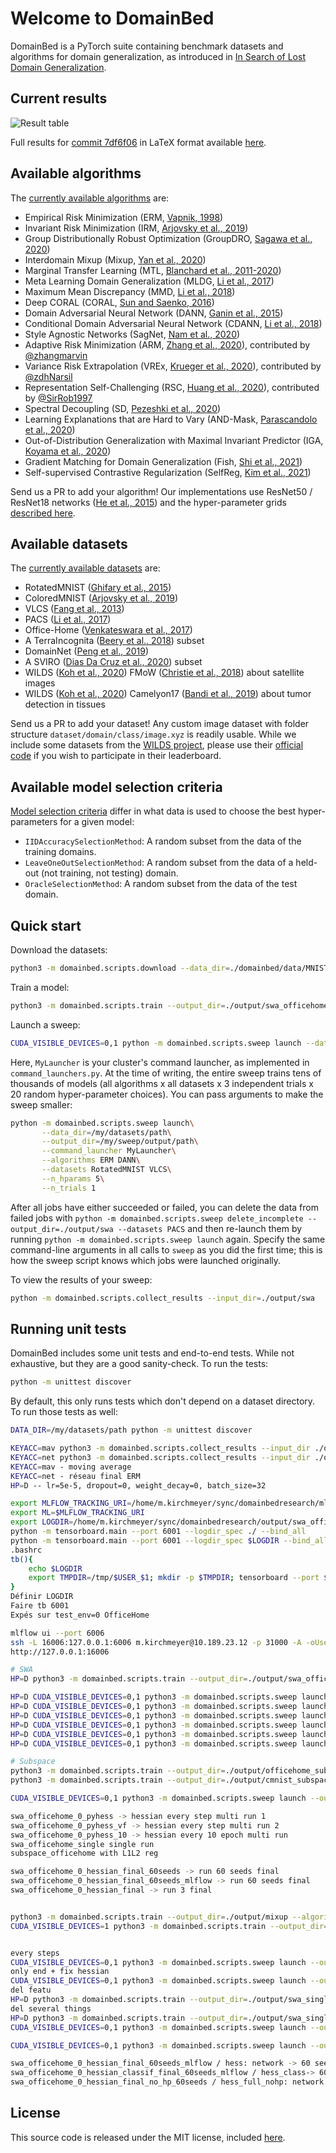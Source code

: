 # Welcome to DomainBed

DomainBed is a PyTorch suite containing benchmark datasets and algorithms for domain generalization, as introduced in [In Search of Lost Domain Generalization](https://arxiv.org/abs/2007.01434).

## Current results

![Result table](domainbed/results/2020_10_06_7df6f06/results.png)

Full results for [commit 7df6f06](https://github.com/facebookresearch/DomainBed/tree/7df6f06a6f9062284812a3f174c306218932c5e4) in LaTeX format available [here](domainbed/results/2020_10_06_7df6f06/results.tex).

## Available algorithms

The [currently available algorithms](domainbed/algorithms.py) are:

* Empirical Risk Minimization (ERM, [Vapnik, 1998](https://www.wiley.com/en-fr/Statistical+Learning+Theory-p-9780471030034))
* Invariant Risk Minimization (IRM, [Arjovsky et al., 2019](https://arxiv.org/abs/1907.02893))
* Group Distributionally Robust Optimization (GroupDRO, [Sagawa et al., 2020](https://arxiv.org/abs/1911.08731))
* Interdomain Mixup (Mixup, [Yan et al., 2020](https://arxiv.org/abs/2001.00677))
* Marginal Transfer Learning (MTL, [Blanchard et al., 2011-2020](https://arxiv.org/abs/1711.07910))
* Meta Learning Domain Generalization (MLDG, [Li et al., 2017](https://arxiv.org/abs/1710.03463))
* Maximum Mean Discrepancy (MMD, [Li et al., 2018](https://openaccess.thecvf.com/content_cvpr_2018/papers/Li_Domain_Generalization_With_CVPR_2018_paper.pdf))
* Deep CORAL (CORAL, [Sun and Saenko, 2016](https://arxiv.org/abs/1607.01719))
* Domain Adversarial Neural Network (DANN, [Ganin et al., 2015](https://arxiv.org/abs/1505.07818))
* Conditional Domain Adversarial Neural Network (CDANN, [Li et al., 2018](https://openaccess.thecvf.com/content_ECCV_2018/papers/Ya_Li_Deep_Domain_Generalization_ECCV_2018_paper.pdf))
* Style Agnostic Networks (SagNet, [Nam et al., 2020](https://arxiv.org/abs/1910.11645))
* Adaptive Risk Minimization (ARM, [Zhang et al., 2020](https://arxiv.org/abs/2007.02931)), contributed by [@zhangmarvin](https://github.com/zhangmarvin)
* Variance Risk Extrapolation (VREx, [Krueger et al., 2020](https://arxiv.org/abs/2003.00688)), contributed by [@zdhNarsil](https://github.com/zdhNarsil)
* Representation Self-Challenging (RSC, [Huang et al., 2020](https://arxiv.org/abs/2007.02454)), contributed by [@SirRob1997](https://github.com/SirRob1997)
* Spectral Decoupling (SD, [Pezeshki et al., 2020](https://arxiv.org/abs/2011.09468))
* Learning Explanations that are Hard to Vary (AND-Mask, [Parascandolo et al., 2020](https://arxiv.org/abs/2009.00329))
* Out-of-Distribution Generalization with Maximal Invariant Predictor (IGA, [Koyama et al., 2020](https://arxiv.org/abs/2008.01883))
* Gradient Matching for Domain Generalization (Fish, [Shi et al., 2021](https://arxiv.org/pdf/2104.09937.pdf))
* Self-supervised Contrastive Regularization (SelfReg, [Kim et al., 2021](https://arxiv.org/abs/2104.09841))

Send us a PR to add your algorithm! Our implementations use ResNet50 / ResNet18 networks ([He et al., 2015](https://arxiv.org/abs/1512.03385)) and the hyper-parameter grids [described here](domainbed/hparams_registry.py).

## Available datasets

The [currently available datasets](domainbed/datasets.py) are:

* RotatedMNIST ([Ghifary et al., 2015](https://arxiv.org/abs/1508.07680))
* ColoredMNIST ([Arjovsky et al., 2019](https://arxiv.org/abs/1907.02893))
* VLCS  ([Fang et al., 2013](https://openaccess.thecvf.com/content_iccv_2013/papers/Fang_Unbiased_Metric_Learning_2013_ICCV_paper.pdf))
* PACS ([Li et al., 2017](https://arxiv.org/abs/1710.03077))
* Office-Home ([Venkateswara et al., 2017](https://arxiv.org/abs/1706.07522))
* A TerraIncognita ([Beery et al., 2018](https://arxiv.org/abs/1807.04975)) subset
* DomainNet ([Peng et al., 2019](http://ai.bu.edu/M3SDA/))
* A SVIRO ([Dias Da Cruz et al., 2020](https://arxiv.org/abs/2001.03483)) subset
* WILDS ([Koh et al., 2020](https://arxiv.org/abs/2012.07421)) FMoW ([Christie et al., 2018](https://arxiv.org/abs/1711.07846)) about satellite images
* WILDS ([Koh et al., 2020](https://arxiv.org/abs/2012.07421)) Camelyon17 ([Bandi et al., 2019](https://pubmed.ncbi.nlm.nih.gov/30716025/)) about tumor detection in tissues

Send us a PR to add your dataset! Any custom image dataset with folder structure `dataset/domain/class/image.xyz` is readily usable. While we include some datasets from the [WILDS project](https://wilds.stanford.edu/), please use their [official code](https://github.com/p-lambda/wilds/) if you wish to participate in their leaderboard.

## Available model selection criteria

[Model selection criteria](domainbed/model_selection.py) differ in what data is used to choose the best hyper-parameters for a given model:

* `IIDAccuracySelectionMethod`: A random subset from the data of the training domains.
* `LeaveOneOutSelectionMethod`: A random subset from the data of a held-out (not training, not testing) domain.
* `OracleSelectionMethod`: A random subset from the data of the test domain.

## Quick start

Download the datasets:

```sh
python3 -m domainbed.scripts.download --data_dir=./domainbed/data/MNIST/
```

Train a model:

```sh
python3 -m domainbed.scripts.train --output_dir=./output/swa_officehome_single --algorithm SWA --dataset OfficeHome --test_env 0 --hp mav 1 --hp diversity_loss none --data_dir=./data/domainbed/
```

Launch a sweep:

```sh
CUDA_VISIBLE_DEVICES=0,1 python -m domainbed.scripts.sweep launch --data_dir=./data/domainbed/MNIST/ --output_dir=./output --command_launcher multi_gpu --dataset ColoredMNIST
```

Here, `MyLauncher` is your cluster's command launcher, as implemented in `command_launchers.py`. At the time of writing, the entire sweep trains tens of thousands of models (all algorithms x all datasets x 3 independent trials x 20 random hyper-parameter choices). You can pass arguments to make the sweep smaller:

```sh
python -m domainbed.scripts.sweep launch\
       --data_dir=/my/datasets/path\
       --output_dir=/my/sweep/output/path\
       --command_launcher MyLauncher\
       --algorithms ERM DANN\
       --datasets RotatedMNIST VLCS\
       --n_hparams 5\
       --n_trials 1
```

After all jobs have either succeeded or failed, you can delete the data from failed jobs with ``python -m domainbed.scripts.sweep delete_incomplete --output_dir=./output/swa --datasets PACS`` and then re-launch them by running ``python -m domainbed.scripts.sweep launch`` again. Specify the same command-line arguments in all calls to `sweep` as you did the first time; this is how the sweep script knows which jobs were launched originally.

To view the results of your sweep:

````sh
python -m domainbed.scripts.collect_results --input_dir=./output/swa
````

## Running unit tests

DomainBed includes some unit tests and end-to-end tests. While not exhaustive, but they are a good sanity-check. To run the tests:

```sh
python -m unittest discover
```

By default, this only runs tests which don't depend on a dataset directory. To run those tests as well:

```sh
DATA_DIR=/my/datasets/path python -m unittest discover
```

```sh
KEYACC=mav python3 -m domainbed.scripts.collect_results --input_dir ./output/swa
KEYACC=net python3 -m domainbed.scripts.collect_results --input_dir ./output/swa
KEYACC=mav - moving average
KEYACC=net - réseau final ERM
HP=D -- lr=5e-5, dropout=0, weight_decay=0, batch_size=32
```

```sh
export MLFLOW_TRACKING_URI=/home/m.kirchmeyer/sync/domainbedresearch/mlruns
export ML=$MLFLOW_TRACKING_URI
export LOGDIR=/home/m.kirchmeyer/sync/domainbedresearch/output/swa_officehome_0_pyhessian
python -m tensorboard.main --port 6001 --logdir_spec ./ --bind_all
python -m tensorboard.main --port 6001 --logdir_spec $LOGDIR --bind_all
.bashrc
tb(){
    echo $LOGDIR
    export TMPDIR=/tmp/$USER_$1; mkdir -p $TMPDIR; tensorboard --port $1 --logdir_spec $LOGDIR
}
Définir LOGDIR 
Faire tb 6001
Expés sur test_env=0 OfficeHome

mlflow ui --port 6006
ssh -L 16006:127.0.0.1:6006 m.kirchmeyer@10.189.23.12 -p 31000 -A -oUserKnownHostsFile=/dev/null -oStrictHostKeyChecking=no -o LogLevel=ERROR
http://127.0.0.1:16006

# SWA
HP=D python3 -m domainbed.scripts.train --output_dir=./output/swa_officehome_single --algorithm SWA --dataset OfficeHome --test_env 0 --hp swa 1 --hp diversity_loss none --data_dir=./data/domainbed/

HP=D CUDA_VISIBLE_DEVICES=0,1 python3 -m domainbed.scripts.sweep launch --output_dir=./output/swa --command_launcher multi_gpu --datasets PACS --algorithms SWA --single_test_envs --hp mav 1 --hp diversity_loss none --test_envs 0 1 2 3
HP=D CUDA_VISIBLE_DEVICES=0,1 python3 -m domainbed.scripts.sweep launch --output_dir=./output/swa_officehome --command_launcher multi_gpu --datasets OfficeHome --algorithms SWA --single_test_envs --hp mav 1 --hp diversity_loss none --test_envs 0 1 2 3
HP=D CUDA_VISIBLE_DEVICES=0,1 python3 -m domainbed.scripts.sweep launch --output_dir=./output/swa_officehome_0_pyhess_10 --command_launcher multi_gpu --datasets OfficeHome --algorithms SWA --single_test_envs --hp mav 1 --hp diversity_loss none --test_envs 0
HP=D CUDA_VISIBLE_DEVICES=0,1 python3 -m domainbed.scripts.sweep launch --output_dir=./output/swa_cmnist --command_launcher multi_gpu --datasets ColoredMNIST --algorithms SWA --single_test_envs --hp mav 1 --hp diversity_loss none --test_envs 0 1 2
HP=D CUDA_VISIBLE_DEVICES=0,1 python3 -m domainbed.scripts.sweep launch --output_dir=./output/swa_officehome_0_hessian_final --command_launcher multi_gpu --datasets OfficeHome --algorithms SWA --single_test_envs --hp mav 1 --hp diversity_loss none --test_envs 0 --n_hparams 1
HP=D CUDA_VISIBLE_DEVICES=0,1 python3 -m domainbed.scripts.sweep launch --output_dir=./output/swa_officehome_0_hessian_final_60seeds_mlflow --command_launcher multi_gpu --datasets OfficeHome --algorithms SWA --single_test_envs --hp mav 1 --hp diversity_loss none --test_envs 0

# Subspace
python3 -m domainbed.scripts.train --output_dir=./output/officehome_subspace --algorithm Subspace --dataset OfficeHome --test_env 0 --data_dir=./data/domainbed/
python3 -m domainbed.scripts.train --output_dir=./output/cmnist_subspace --algorithm Subspace --dataset ColoredMNIST --test_env 0 --data_dir=./data/domainbed/

CUDA_VISIBLE_DEVICES=0,1 python3 -m domainbed.scripts.sweep launch --output_dir=./output/subspace_officehome --command_launcher multi_gpu --datasets OfficeHome --algorithms Subspace --single_test_envs --test_envs 0 1 2 3

swa_officehome_0_pyhess -> hessian every step multi run 1 
swa_officehome_0_pyhess_vf -> hessian every step multi run 2 
swa_officehome_0_pyhess_10 -> hessian every 10 epoch multi run
swa_officehome_single single run
subspace_officehome with L1L2 reg

swa_officehome_0_hessian_final_60seeds -> run 60 seeds final
swa_officehome_0_hessian_final_60seeds_mlflow -> run 60 seeds final
swa_officehome_0_hessian_final -> run 3 final


python3 -m domainbed.scripts.train --output_dir=./output/mixup --algorithm Mixup --dataset OfficeHome --test_env 0 --data_dir=./data/domainbed/
CUDA_VISIBLE_DEVICES=1 python3 -m domainbed.scripts.train --output_dir=./output/mixup2 --algorithm Mixup_label --dataset OfficeHome --test_env 0 --data_dir=./data/domainbed/


every steps
CUDA_VISIBLE_DEVICES=0,1 python3 -m domainbed.scripts.sweep launch --output_dir=./output/swa_officehome_0_cka --command_launcher multi_gpu --datasets OfficeHome --algorithms SWA --single_test_envs --hp swa 1 --hp diversity_loss none --test_envs 0
only end + fix hessian
CUDA_VISIBLE_DEVICES=0,1 python3 -m domainbed.scripts.sweep launch --output_dir=./output/swa_officehome_0_cka2 --command_launcher multi_gpu --datasets OfficeHome --algorithms SWA --single_test_envs --hp swa 1 --hp diversity_loss none --test_envs 0
del featu 
HP=D python3 -m domainbed.scripts.train --output_dir=./output/swa_single_officehome_0_cka_3 --algorithm SWA --dataset OfficeHome --test_env 0 --hp swa 1 --hp diversity_loss none --data_dir=./data/domainbed/
del several things
HP=D python3 -m domainbed.scripts.train --output_dir=./output/swa_single_officehome_0_cka_4 --algorithm SWA --dataset OfficeHome --test_env 0 --hp swa 1 --hp diversity_loss none --data_dir=./data/domainbed/
CUDA_VISIBLE_DEVICES=0,1 python3 -m domainbed.scripts.sweep launch --output_dir=./output/swa_officehome_0_cka5 --command_launcher multi_gpu --datasets OfficeHome --algorithms SWA --single_test_envs --hp swa 1 --hp diversity_loss none --test_envs 0

CUDA_VISIBLE_DEVICES=0,1 python3 -m domainbed.scripts.sweep launch --output_dir=./output/swa_officehome_0_cka_f --command_launcher multi_gpu --datasets OfficeHome --algorithms SWA --single_test_envs --hp swa 1 --hp diversity_loss none --test_envs 0

swa_officehome_0_hessian_final_60seeds_mlflow / hess: network -> 60 seeds net
swa_officehome_0_hessian_classif_final_60seeds_mlflow / hess_class-> 60 seeds classif
swa_officehome_0_hessian_final_no_hp_60seeds / hess_full_nohp: network -> 60 seeds net
```

## License

This source code is released under the MIT license, included [here](LICENSE).
